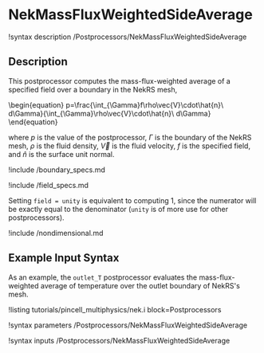 # NekMassFluxWeightedSideAverage

!syntax description /Postprocessors/NekMassFluxWeightedSideAverage

## Description

This postprocessor computes the mass-flux-weighted average of
a specified field over a boundary in the NekRS mesh,

\begin{equation}
p=\frac{\int_{\Gamma}f\rho\vec{V}\cdot\hat{n}\ d\Gamma}{\int_{\Gamma}\rho\vec{V}\cdot\hat{n}\ d\Gamma}
\end{equation}

where $p$ is the value of the postprocessor,
$\Gamma$ is the boundary of the NekRS mesh,
$\rho$ is the fluid density, $\vec{V}$ is the fluid velocity,
$f$ is the specified field,
and $\hat{n}$ is the surface unit normal.

!include /boundary_specs.md

!include /field_specs.md

Setting `field = unity` is equivalent to computing
1, since the numerator will be exactly equal to the denominator (`unity` is
of more use for other postprocessors).

!include /nondimensional.md

## Example Input Syntax

As an example, the `outlet_T` postprocessor evaluates the mass-flux-weighted
average of temperature over the outlet boundary of NekRS's mesh.

!listing tutorials/pincell_multiphysics/nek.i
  block=Postprocessors

!syntax parameters /Postprocessors/NekMassFluxWeightedSideAverage

!syntax inputs /Postprocessors/NekMassFluxWeightedSideAverage
